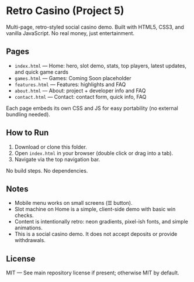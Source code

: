 # Retro Casino (Project 5)

Multi-page, retro-styled social casino demo. Built with HTML5, CSS3, and vanilla JavaScript. No real money, just entertainment.

## Pages
- `index.html` — Home: hero, slot demo, stats, top players, latest updates, and quick game cards
- `games.html` — Games: Coming Soon placeholder
- `features.html` — Features: highlights and FAQ
- `about.html` — About: project + developer info and FAQ
- `contact.html` — Contact: contact form, quick info, FAQ

Each page embeds its own CSS and JS for easy portability (no external bundling needed).

## How to Run
1. Download or clone this folder.
2. Open `index.html` in your browser (double click or drag into a tab).
3. Navigate via the top navigation bar.

No build steps. No dependencies.

## Notes
- Mobile menu works on small screens (☰ button).
- Slot machine on Home is a simple, client-side demo with basic win checks.
- Content is intentionally retro: neon gradients, pixel-ish fonts, and simple animations.
- This is a social casino demo. It does not accept deposits or provide withdrawals.

## License
MIT — See main repository license if present; otherwise MIT by default.


